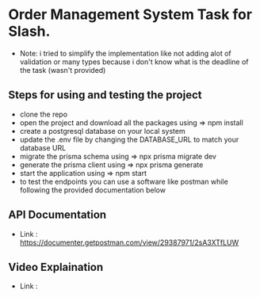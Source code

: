 # Order Management System Task for Slash.

- Note: i tried to simplify the implementation like not adding alot of validation or many types because i don't know what is the deadline of the task (wasn't provided)

## Steps for using and testing the project

- clone the repo
- open the project and download all the packages using => npm install
- create a postgresql database on your local system
- update the .env file by changing the DATABASE_URL to match your database URL
- migrate the prisma schema using => npx prisma migrate dev
- generate the prisma client using => npx prisma generate
- start the application using => npm start
- to test the endpoints you can use a software like postman while following the provided documentation below

## API Documentation

- Link : https://documenter.getpostman.com/view/29387971/2sA3XTfLUW

## Video Explaination

- Link :
